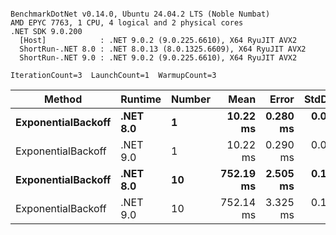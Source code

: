 ```

BenchmarkDotNet v0.14.0, Ubuntu 24.04.2 LTS (Noble Numbat)
AMD EPYC 7763, 1 CPU, 4 logical and 2 physical cores
.NET SDK 9.0.200
  [Host]            : .NET 9.0.2 (9.0.225.6610), X64 RyuJIT AVX2
  ShortRun-.NET 8.0 : .NET 8.0.13 (8.0.1325.6609), X64 RyuJIT AVX2
  ShortRun-.NET 9.0 : .NET 9.0.2 (9.0.225.6610), X64 RyuJIT AVX2

IterationCount=3  LaunchCount=1  WarmupCount=3  

```
| Method             | Runtime  | Number | Mean      | Error    | StdDev   | Min       | Max       | Allocated |
|------------------- |--------- |------- |----------:|---------:|---------:|----------:|----------:|----------:|
| **ExponentialBackoff** | **.NET 8.0** | **1**      |  **10.22 ms** | **0.280 ms** | **0.015 ms** |  **10.20 ms** |  **10.23 ms** |     **520 B** |
| ExponentialBackoff | .NET 9.0 | 1      |  10.22 ms | 0.290 ms | 0.016 ms |  10.21 ms |  10.24 ms |     520 B |
| **ExponentialBackoff** | **.NET 8.0** | **10**     | **752.19 ms** | **2.505 ms** | **0.137 ms** | **752.05 ms** | **752.32 ms** |    **4120 B** |
| ExponentialBackoff | .NET 9.0 | 10     | 752.14 ms | 3.325 ms | 0.182 ms | 751.93 ms | 752.27 ms |    4120 B |
